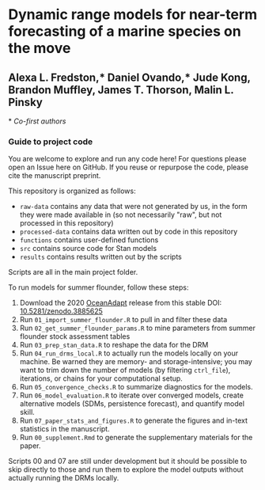 # Dynamic range models for near-term forecasting of a marine species on the move

## Alexa L. Fredston,* Daniel Ovando,* Jude Kong, Brandon Muffley, James T. Thorson, Malin L. Pinsky

\* *Co-first authors*
  
### Guide to project code

You are welcome to explore and run any code here! For questions please open an Issue here on GitHub. If you reuse or repurpose the code, please cite the manuscript preprint. 

This repository is organized as follows:

- `raw-data` contains any data that were not generated by us, in the form they were made available in (so not necessarily "raw", but not processed in this repository)
- `processed-data` contains data written out by code in this repository
- `functions` contains user-defined functions
- `src` contains source code for Stan models
- `results` contains results written out by the scripts 

Scripts are all in the main project folder. 

To run models for summer flounder, follow these steps:

1. Download the 2020 [OceanAdapt](oceanadapt.rutgers.edu) release from this stable DOI: [10.5281/zenodo.3885625](https://zenodo.org/record/3885625)
1. Run `01_import_summer_flounder.R` to pull in and filter these data
1. Run `02_get_summer_flounder_params.R` to mine parameters from summer flounder stock assessment tables 
1. Run `03_prep_stan_data.R` to reshape the data for the DRM
1. Run `04_run_drms_local.R` to actually run the models locally on your machine. Be warned they are memory- and storage-intensive; you may want to trim down the number of models (by filtering `ctrl_file`), iterations, or chains for your computational setup.
1. Run `05_convergence_checks.R` to summarize diagnostics for the models.
1. Run `06_model_evaluation.R` to iterate over converged models, create alternative models (SDMs, persistence forecast), and quantify model skill.
1. Run `07_paper_stats_and_figures.R` to generate the figures and in-text statistics in the manuscript.
1. Run `00_supplement.Rmd` to generate the supplementary materials for the paper.

Scripts 00 and 07 are still under development but it should be possible to skip directly to those and run them to explore the model outputs without actually running the DRMs locally. 

